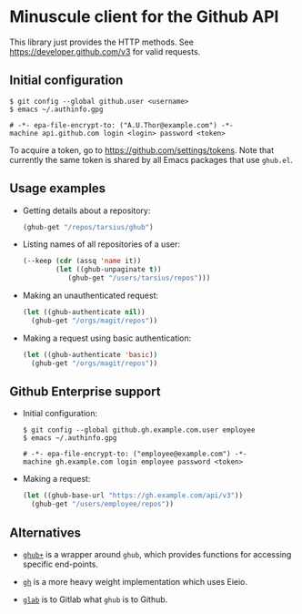 Minuscule client for the Github API
===================================

This library just provides the HTTP methods.
See https://developer.github.com/v3 for valid requests.

Initial configuration
---------------------

```shell
$ git config --global github.user <username>
$ emacs ~/.authinfo.gpg
```

```
# -*- epa-file-encrypt-to: ("A.U.Thor@example.com") -*-
machine api.github.com login <login> password <token>
```

To acquire a token, go to https://github.com/settings/tokens.  Note
that currently the same token is shared by all Emacs packages that
use `ghub.el`.

Usage examples
--------------

* Getting details about a repository:

  ```lisp
  (ghub-get "/repos/tarsius/ghub")
  ```

* Listing names of all repositories of a user:

  ```lisp
  (--keep (cdr (assq 'name it))
          (let ((ghub-unpaginate t))
             (ghub-get "/users/tarsius/repos")))
  ```

* Making an unauthenticated request:

  ```lisp
  (let ((ghub-authenticate nil))
    (ghub-get "/orgs/magit/repos"))
  ```

* Making a request using basic authentication:

  ```lisp
  (let ((ghub-authenticate 'basic))
    (ghub-get "/orgs/magit/repos"))
  ```


Github Enterprise support
-------------------------

* Initial configuration:

  ```shell
  $ git config --global github.gh.example.com.user employee
  $ emacs ~/.authinfo.gpg
  ```

  ```
  # -*- epa-file-encrypt-to: ("employee@example.com") -*-
  machine gh.example.com login employee password <token>
  ```

* Making a request:

  ```lisp
  (let ((ghub-base-url "https://gh.example.com/api/v3"))
    (ghub-get "/users/employee/repos"))
  ```

Alternatives
------------

* [`ghub+`](https://github.com/vermiculus/ghub-plus) is a wrapper
  around `ghub`, which provides functions for accessing specific
  end-points.

* [`gh`](https://github.com/sigma/gh.el) is a more heavy weight
  implementation which uses Eieio.

* [`glab`](https://gitlab.com/tarsius/glab) is to Gitlab what `ghub`
  is to Github.
